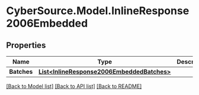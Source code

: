 # CyberSource.Model.InlineResponse2006Embedded
## Properties

Name | Type | Description | Notes
------------ | ------------- | ------------- | -------------
**Batches** | [**List&lt;InlineResponse2006EmbeddedBatches&gt;**](InlineResponse2006EmbeddedBatches.md) |  | [optional] 

[[Back to Model list]](../README.md#documentation-for-models) [[Back to API list]](../README.md#documentation-for-api-endpoints) [[Back to README]](../README.md)

